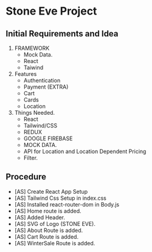 # Stone Eve Project

## Initial Requirements and Idea

1. FRAMEWORK
    - Mock Data.
    - React
    - Taiwind
2. Features
    - Authentication
    - Payment (EXTRA)
    - Cart
    - Cards
    - Location
3. Things Needed.
    - React
    - Tailwind/CSS
    - REDUX
    - GOOGLE FIREBASE
    - MOCK DATA.
    - API for Location and Location Dependent Pricing
    - Filter.

## Procedure

-   [AS] Create React App Setup
-   [AS] Tailwind Css Setup in index.css
-   [AS] Installed react-router-dom in Body.js
-   [AS] Home route is added.
-   [AS] Added Header.
-   [AS] SVG of Logo (STONE EVE).
-   [AS] About Route is added.
-   [AS] Cart Route is added.
-   [AS] WinterSale Route is added.
